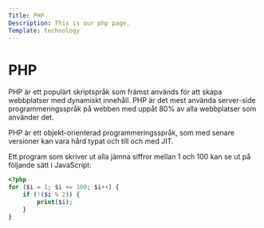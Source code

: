 ```yaml
---
Title: PHP
Description: This is our php page.
Template: technology
---
```


# PHP

PHP är ett populärt skriptspråk som främst används för att skapa webbplatser med dynamiskt innehåll. PHP är det mest använda server-side programmeringsspråk på webben med uppåt 80% av alla webbplatser som använder det.

PHP är ett objekt-orienterad programmeringsspråk, som med senare versioner kan vara hård typat och till och med JIT.

Ett program som skriver ut alla jämna siffror mellan 1 och 100 kan se ut på följande sätt i JavaScript:

```php
<?php
for ($i = 1; $i <= 100; $i++) {
    if (!($i % 2)) {
        print($i);
    }
}
```
